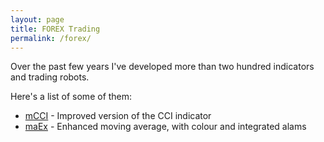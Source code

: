 ```yaml
---
layout: page
title: FOREX Trading
permalink: /forex/
---
```

Over the past few years I've developed more than two hundred indicators and trading robots.

Here's a list of some of them:

- [mCCI](/forex/mcci) - Improved version of the CCI indicator
- [maEx](/forex/maex) - Enhanced moving average, with colour and integrated alams


